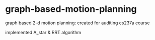 # graph-based-motion-planning
graph based 2-d motion planning: created for auditing cs237a course

implemented A_star & RRT algorithm
